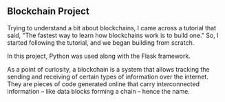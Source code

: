 ## Blockchain Project

Trying to understand a bit about blockchains, I came across a tutorial that said, "The fastest way to learn how blockchains work is to build one." So, I started following the tutorial, and we began building from scratch.

In this project, Python was used along with the Flask framework.

As a point of curiosity, a blockchain is a system that allows tracking the sending and receiving of certain types of information over the internet. They are pieces of code generated online that carry interconnected information – like data blocks forming a chain – hence the name.
